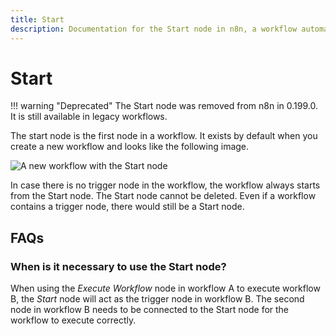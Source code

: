 ```yaml
---
title: Start
description: Documentation for the Start node in n8n, a workflow automation platform. Includes guidance on usage, and links to examples.
---
```


# Start

!!! warning "Deprecated"
	The Start node was removed from n8n in 0.199.0. It is still available in legacy workflows.

The start node is the first node in a workflow. It exists by default when you create a new workflow and looks like the following image.

![A new workflow with the Start node](/_images/integrations/builtin/core-nodes/start/workflow.png)

In case there is no trigger node in the workflow, the workflow always starts from the Start node. The Start node cannot be deleted. Even if a workflow contains a trigger node, there would still be a Start node.


## FAQs

### When is it necessary to use the Start node?

When using the *Execute Workflow* node in workflow A to execute workflow B, the *Start* node will act as the trigger node in workflow B. The second node in workflow B needs to be connected to the Start node for the workflow to execute correctly.





